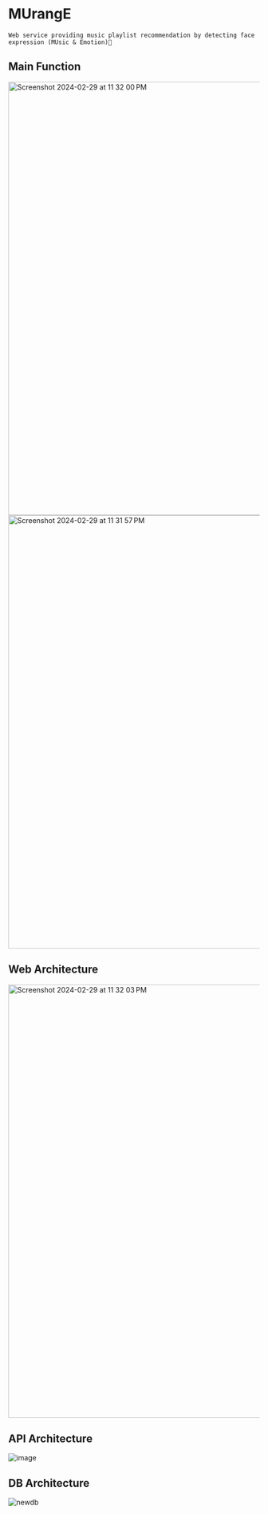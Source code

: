# MUrangE

<aside>
  
    Web service providing music playlist recommendation by detecting face expression (MUsic & Emotion)🎵
  
</aside>

## Main Function

<img width="867" alt="Screenshot 2024-02-29 at 11 32 00 PM" src="https://github.com/sanho-is-coral/MRE/assets/77918183/883d524f-4859-431f-b2ba-b69dcb50d7d4">
<img width="867" alt="Screenshot 2024-02-29 at 11 31 57 PM" src="https://github.com/sanho-is-coral/MRE/assets/77918183/d29b69e1-e6aa-425e-8d0b-38c7d013b54d">


## Web Architecture

<img width="867" alt="Screenshot 2024-02-29 at 11 32 03 PM" src="https://github.com/sanho-is-coral/MRE/assets/77918183/220402a3-b307-4494-a50b-f7c7fe3c53ea">



## API Architecture

![image](https://user-images.githubusercontent.com/77563814/193088956-a0fe2d42-0d9a-4a52-9389-8b8ac3dbcd8e.png)



## DB Architecture

![newdb](https://user-images.githubusercontent.com/77563814/193088992-321b2c0a-b1bf-4e6e-a0a3-9723bee078ef.png)
